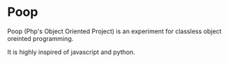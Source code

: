 # Poop
Poop (Php's Object Oriented Project) is an experiment for classless
object oreinted programming.

It is highly inspired of javascript and python.
